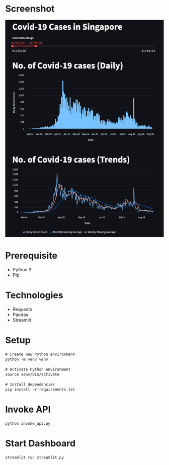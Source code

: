 # Screenshot
<p align="center">
    <img src="screenshot.png" alt="screenshot"/>
</p>

# Prerequisite
- Python 3
- Pip

# Technologies
- Requests
- Pandas
- Streamlit

# Setup
```
# Create new Python environment
python -m venv venv

# Activate Python environment
source venv/bin/activate

# Install dependencies
pip install -r requirements.txt
```

# Invoke API
```
python invoke_api.py
```

# Start Dashboard
```
streamlit run streamlit.py
```